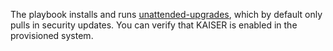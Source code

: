 The playbook installs and runs [unattended-upgrades][1], which by default only
pulls in security updates. You can verify that KAISER is enabled in the
provisioned system.

[1]: https://wiki.debian.org/UnattendedUpgrades
